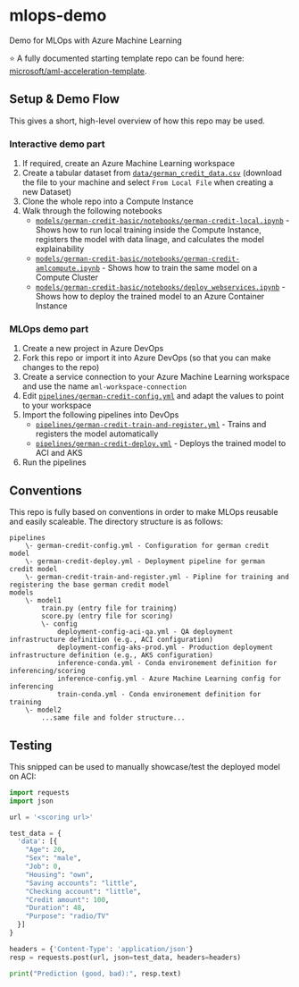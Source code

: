 # mlops-demo

Demo for MLOps with Azure Machine Learning

:star: A fully documented starting template repo can be found here: [microsoft/aml-acceleration-template](https://github.com/microsoft/aml-acceleration-template/).

## Setup & Demo Flow

This gives a short, high-level overview of how this repo may be used.

### Interactive demo part

1. If required, create an Azure Machine Learning workspace
1. Create a tabular dataset from [`data/german_credit_data.csv`](data/german_credit_data.csv) (download the file to your machine and select `From Local File` when creating a new Dataset)
1. Clone the whole repo into a Compute Instance
1. Walk through the following notebooks
    * [`models/german-credit-basic/notebooks/german-credit-local.ipynb`](models/german-credit-basic/notebooks/german-credit-local.ipynb) - Shows how to run local training inside the Compute Instance, registers the model with data linage, and calculates the model explainability
    * [`models/german-credit-basic/notebooks/german-credit-amlcompute.ipynb`](models/german-credit-basic/notebooks/german-credit-amlcompute.ipynb) - Shows how to train the same model on a Compute Cluster
    * [`models/german-credit-basic/notebooks/deploy_webservices.ipynb`](models/german-credit-basic/notebooks/deploy_webservices.ipynb) - Shows how to deploy the trained model to an Azure Container Instance

### MLOps demo part

1. Create a new project in Azure DevOps
1. Fork this repo or import it into Azure DevOps (so that you can make changes to the repo)
1. Create a service connection to your Azure Machine Learning workspace and use the name `aml-workspace-connection`
1. Edit [`pipelines/german-credit-config.yml`](pipelines/german-credit-config.yml) and adapt the values to point to your workspace
1. Import the following pipelines into DevOps
    * [`pipelines/german-credit-train-and-register.yml`](pipelines/german-credit-train-and-register.yml) - Trains and registers the model automatically
    * [`pipelines/german-credit-deploy.yml`](pipelines/german-credit-deploy.yml) - Deploys the trained model to ACI and AKS
1. Run the pipelines

## Conventions

This repo is fully based on conventions in order to make MLOps reusable and easily scaleable.
The directory structure is as follows:

```
pipelines
    \- german-credit-config.yml - Configuration for german credit model
    \- german-credit-deploy.yml - Deployment pipeline for german credit model
    \- german-credit-train-and-register.yml - Pipline for training and registering the base german credit model
models
    \- model1
        train.py (entry file for training)
        score.py (entry file for scoring)
        \- config
            deployment-config-aci-qa.yml - QA deployment infrastructure definition (e.g., ACI configuration)
            deployment-config-aks-prod.yml - Production deployment infrastructure definition (e.g., AKS configuration)
            inference-conda.yml - Conda environement definition for inferencing/scoring
            inference-config.yml - Azure Machine Learning config for inferencing
            train-conda.yml - Conda environement definition for training
    \- model2
        ...same file and folder structure...
```

## Testing

This snipped can be used to manually showcase/test the deployed model on ACI: 

```python
import requests
import json

url = '<scoring url>'

test_data = {
  'data': [{
    "Age": 20,
    "Sex": "male",
    "Job": 0,
    "Housing": "own",
    "Saving accounts": "little",
    "Checking account": "little",
    "Credit amount": 100,
    "Duration": 48,
    "Purpose": "radio/TV"
  }]
}

headers = {'Content-Type': 'application/json'}
resp = requests.post(url, json=test_data, headers=headers)

print("Prediction (good, bad):", resp.text)
```
